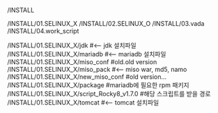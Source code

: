 /INSTALL

/INSTALL/01.SELINUX_X
/INSTALL/02.SELINUX_O
/INSTALL/03.vada
/INSTALL/04.work_script


/INSTALL/01.SELINUX_X/jdk                  #<-- jdk 설치파일
/INSTALL/01.SELINUX_X/mariadb              #<-- mariadb 설치파일
/INSTALL/01.SELINUX_X/miso_conf            #old.old version 
/INSTALL/01.SELINUX_X/miso_pack            #<-- miso war, md5, namo 
/INSTALL/01.SELINUX_X/new_miso_conf        #old version...
/INSTALL/01.SELINUX_X/package              #mariadb에 필요한 rpm 패키지
/INSTALL/01.SELINUX_X/script_Rocky8_v1.7.0 #해당 스크립트를 받을 경로
/INSTALL/01.SELINUX_X/tomcat               #<-- tomcat 설치파일
